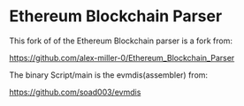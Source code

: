 # Ethereum Blockchain Parser

This fork of of the Ethereum Blockchain parser is a fork from: 

https://github.com/alex-miller-0/Ethereum_Blockchain_Parser

The binary Script/main is the evmdis(assembler) from:

https://github.com/soad003/evmdis
